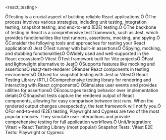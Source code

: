 <react_testing>
  <title>Testing in React</title>
  <description>
    Testing is a crucial aspect of building reliable React applications. The process involves various strategies, including unit testing, integration testing, snapshot testing, and end-to-end (E2E) testing.
  </description>
  <overview>
    <note>
      The backbone of testing in React is a comprehensive test framework, such as Jest, which provides functionalities like test runners, assertions, mocking, and spying.
    </note>
    <recommendation>
      <text>
        Consider the following tools and approaches for testing your React application:
      </text>
    </recommendation>
  </overview>
  <testing_frameworks>
    <framework>
      <name>Jest</name>
      <features>
        <feature>Test runner with built-in assertions</feature>
        <feature>Spying, mocking, and stubbing functionalities</feature>
        <feature>Widely used and well-supported in the React ecosystem</feature>
      </features>
    </framework>
    <framework>
      <name>Vitest</name>
      <features>
        <feature>Test framework built for Vite projects</feature>
        <feature>Fast and lightweight alternative to Jest</feature>
        <feature>Supports features like mocking and assertions</feature>
      </features>
    </framework>
  </testing_frameworks>
  <testing_libraries>
    <library>
      <name>react-test-renderer</name>
      <features>
        <feature>Render React components in testing environments</feature>
        <feature>Used for snapshot testing with Jest or Vitest</feature>
      </features>
    </library>
    <library>
      <name>React Testing Library (RTL)</name>
      <features>
        <feature>Comprehensive testing library for rendering and interacting with React components</feature>
        <feature>Simulates user events and provides utilities for assertions</feature>
        <feature>Encourages testing behavior over implementation details</feature>
      </features>
    </library>
  </testing_libraries>
  <snapshot_testing>
    <note>
      Snapshot tests capture the rendered output of React components, allowing for easy comparison between test runs. When the rendered output changes unexpectedly, the test framework will notify you.
    </note>
  </snapshot_testing>
  <e2e_testing>
    <note>
      For end-to-end (E2E) testing, Playwright and Cypress are two of the most popular choices. They simulate user interactions and provide comprehensive testing for full application workflows.
    </note>
  </e2e_testing>
  <recommendations>
    <unit_integration>
      <text>Unit/Integration: Vitest + React Testing Library (most popular)</text>
    </unit_integration>
    <snapshot>
      <text>Snapshot Tests: Vitest</text>
    </snapshot>
    <e2e>
      <text>E2E Tests: Playwright or Cypress</text>
    </e2e>
  </recommendations>
</react_testing>
